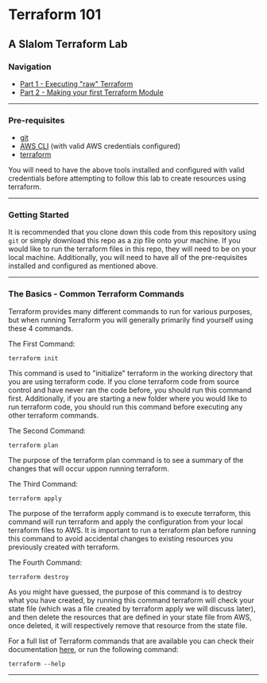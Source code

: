# Terraform 101
## A Slalom Terraform Lab 

### Navigation
* [Part 1 - Executing "raw" Terraform](/Part-1)
* [Part 2 - Making your first Terraform Module](/Part-2)

---

### Pre-requisites
* [git](https://git-scm.com/downloads)
* [AWS CLI](https://docs.aws.amazon.com/cli/latest/userguide/cli-chap-install.html) (with valid AWS credentials configured)
* [terraform](https://learn.hashicorp.com/terraform/getting-started/install.html)

You will need to have the above tools installed and configured with valid credentials before attempting to follow this lab to create resources using terraform.

---

### Getting Started
It is recommended that you clone down this code from this repository using `git` or simply download this repo as a zip file onto your machine. If you would like to run the terraform files in this repo, they will need to be on your local machine. Additionally, you will need to have all of the pre-requisites installed and configured as mentioned above.

---

### The Basics - Common Terraform Commands
Terraform provides many different commands to run for various purposes, but when running Terraform you will generally primarily find yourself using these 4 commands.

The First Command:
```
terraform init
```
This command is used to "initialize" terraform in the working directory that you are using terraform code. If you clone terraform code from source control and have never ran the code before, you should run this command first. Additionally, if you are starting a new folder where you would like to run terraform code, you should run this command before executing any other terraform commands.

The Second Command:
```
terraform plan
```
The purpose of the terraform plan command is to see a summary of the changes that will occur uppon running terraform.

The Third Command:
```
terraform apply
```
The purpose of the terraform apply command is to execute terraform, this command will run terraform and apply the configuration from your local terraform files to AWS. It is important to run a terraform plan before running this command to avoid accidental changes to existing resources you previously created with terraform.

The Fourth Command:
```
terraform destroy
```
As you might have guessed, the purpose of this command is to destroy what you have created, by running this command terraform will check your state file (which was a file created by terraform apply we will discuss later), and then delete the resources that are defined in your state file from AWS, once deleted, it will respectively remove that resource from the state file.

For a full list of Terraform commands that are available you can check their documentation [here](https://www.terraform.io/docs/commands/init.html), or run the following command:
```
terraform --help
```

---